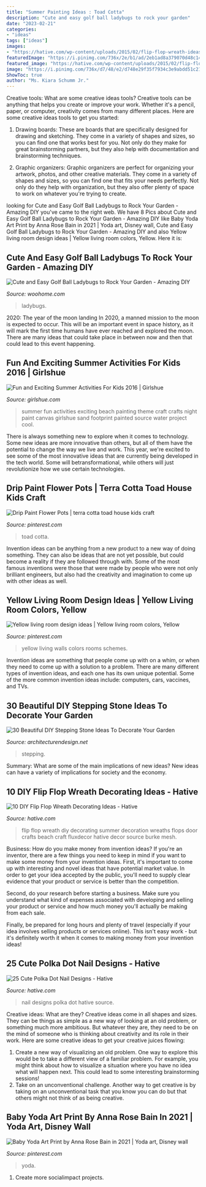 ```yaml
---
title: "Summer Painting Ideas : Toad Cotta"
description: "Cute and easy golf ball ladybugs to rock your garden"
date: "2023-02-21"
categories:
- "ideas"
tags: ["ideas"]
images:
- "https://hative.com/wp-content/uploads/2015/02/flip-flop-wreath-ideas/4-diy-flip-flop-wreath-decorating-ideas.jpg"
featuredImage: "https://i.pinimg.com/736x/2e/b1/ad/2eb1ad8a379070d48c142417936bbb72--yellow-living-rooms-yellow-rooms.jpg"
featured_image: "https://hative.com/wp-content/uploads/2015/02/flip-flop-wreath-ideas/4-diy-flip-flop-wreath-decorating-ideas.jpg"
image: "https://i.pinimg.com/736x/d7/48/e2/d748e29f35f7934c3e9abdd51c214556.jpg"
ShowToc: true
author: "Ms. Kiara Schumm Jr."
---
```



Creative tools: What are some creative ideas tools?
Creative tools can be anything that helps you create or improve your work. Whether it's a pencil, paper, or computer, creativity comes from many different places. Here are some creative ideas tools to get you started:
1. Drawing boards: These are boards that are specifically designed for drawing and sketching. They come in a variety of shapes and sizes, so you can find one that works best for you. Not only do they make for great brainstorming partners, but they also help with documentation and brainstorming techniques.

2. Graphic organizers: Graphic organizers are perfect for organizing your artwork, photos, and other creative materials. They come in a variety of shapes and sizes, so you can find one that fits your needs perfectly. Not only do they help with organization, but they also offer plenty of space to work on whatever you're trying to create.

	

		
looking for Cute and Easy Golf Ball Ladybugs to Rock Your Garden - Amazing DIY you've came to the right web. We have 8 Pics about Cute and Easy Golf Ball Ladybugs to Rock Your Garden - Amazing DIY like Baby Yoda Art Print by Anna Rose Bain in 2021 | Yoda art, Disney wall, Cute and Easy Golf Ball Ladybugs to Rock Your Garden - Amazing DIY and also Yellow living room design ideas | Yellow living room colors, Yellow. Here it is:
		
    
## Cute And Easy Golf Ball Ladybugs To Rock Your Garden - Amazing DIY

<img loading=lazy src="https://www.woohome.com/wp-content/uploads/2016/01/Lady-Bugs-05.jpg" onerror="this.onerror=null;this.src='https://tse2.mm.bing.net/th?id=OIP.FahyY45LE2-JQ7eBXNmJUQHaJ4&amp;pid=15.1';" alt="Cute and Easy Golf Ball Ladybugs to Rock Your Garden - Amazing DIY">

_Source: woohome.com_

>ladybugs. 

	

2020: The year of the moon landing
In 2020, a manned mission to the moon is expected to occur. This will be an important event in space history, as it will mark the first time humans have ever reached and explored the moon. There are many ideas that could take place in between now and then that could lead to this event happening.

    
## Fun And Exciting Summer Activities For Kids 2016 | Girlshue

<img loading=lazy src="http://www.girlshue.com/wp-content/uploads/2016/07/Fun-and-Exciting-Summer-Activities-For-Kids-2016-2.jpg" onerror="this.onerror=null;this.src='https://tse2.mm.bing.net/th?id=OIP.jNnIaGdeM10rf3oezPTviwHaHb&amp;pid=15.1';" alt="Fun and Exciting Summer Activities For Kids 2016 | Girlshue">

_Source: girlshue.com_

>summer fun activities exciting beach painting theme craft crafts night paint canvas girlshue sand footprint painted source water project cool. 

	

There is always something new to explore when it comes to technology. Some new ideas are more innovative than others, but all of them have the potential to change the way we live and work. This year, we're excited to see some of the most innovative ideas that are currently being developed in the tech world. Some will betransformational, while others will just revolutionize how we use certain technologies.

    
## Drip Paint Flower Pots | Terra Cotta Toad House Kids Craft

<img loading=lazy src="https://i.pinimg.com/736x/73/ad/91/73ad910fbcbfe57bba875ac331ee1bea.jpg" onerror="this.onerror=null;this.src='https://tse3.mm.bing.net/th?id=OIP.8f4v0Ijh73Is_3u8_xQxmQHaLL&amp;pid=15.1';" alt="Drip Paint Flower Pots | terra cotta toad house kids craft">

_Source: pinterest.com_

>toad cotta. 

	

Invention ideas can be anything from a new product to a new way of doing something. They can also be ideas that are not yet possible, but could become a reality if they are followed through with. Some of the most famous inventions were those that were made by people who were not only brilliant engineers, but also had the creativity and imagination to come up with other ideas as well.

    
## Yellow Living Room Design Ideas | Yellow Living Room Colors, Yellow

<img loading=lazy src="https://i.pinimg.com/736x/2e/b1/ad/2eb1ad8a379070d48c142417936bbb72--yellow-living-rooms-yellow-rooms.jpg" onerror="this.onerror=null;this.src='https://tse3.mm.bing.net/th?id=OIP.JmKALmD3s4_V1Lnp6H13rAHaJ3&amp;pid=15.1';" alt="Yellow living room design ideas | Yellow living room colors, Yellow">

_Source: pinterest.com_

>yellow living walls colors rooms schemes. 

	

Invention ideas are something that people come up with on a whim, or when they need to come up with a solution to a problem. There are many different types of invention ideas, and each one has its own unique potential. Some of the more common invention ideas include: computers, cars, vaccines, and TVs.

    
## 30 Beautiful DIY Stepping Stone Ideas To Decorate Your Garden

<img loading=lazy src="https://cdn.architecturendesign.net/wp-content/uploads/2015/12/AD-Beautiful-DIY-Stepping-Stone-Ideas-To-Decorate-Your-Garden-01.jpg" onerror="this.onerror=null;this.src='https://tse3.mm.bing.net/th?id=OIP.WCyNgcgusMsi35RbYqbaAgHaJ4&amp;pid=15.1';" alt="30 Beautiful DIY Stepping Stone Ideas To Decorate Your Garden">

_Source: architecturendesign.net_

>stepping. 

	

Summary: What are some of the main implications of new ideas?
New ideas can have a variety of implications for society and the economy.

    
## 10 DIY Flip Flop Wreath Decorating Ideas - Hative

<img loading=lazy src="https://hative.com/wp-content/uploads/2015/02/flip-flop-wreath-ideas/4-diy-flip-flop-wreath-decorating-ideas.jpg" onerror="this.onerror=null;this.src='https://tse3.mm.bing.net/th?id=OIP.Au6EOM8qS7pshMBTSwLACgHaJ6&amp;pid=15.1';" alt="10 DIY Flip Flop Wreath Decorating Ideas - Hative">

_Source: hative.com_

>flip flop wreath diy decorating summer decoration wreaths flops door crafts beach craft fluxdecor hative decor source burke mesh. 

	

Business: How do you make money from invention ideas?
If you're an inventor, there are a few things you need to keep in mind if you want to make some money from your invention ideas. 
First, it's important to come up with interesting and novel ideas that have potential market value. In order to get your idea accepted by the public, you'll need to supply clear evidence that your product or service is better than the competition.

Second, do your research before starting a business. Make sure you understand what kind of expenses associated with developing and selling your product or service and how much money you'll actually be making from each sale.

Finally, be prepared for long hours and plenty of travel (especially if your idea involves selling products or services online). This isn't easy work - but it's definitely worth it when it comes to making money from your invention ideas!

    
## 25 Cute Polka Dot Nail Designs - Hative

<img loading=lazy src="https://hative.com/wp-content/uploads/2014/11/polka-dot-nail-designs/6-cute-polka-dot-nail-designs.jpg" onerror="this.onerror=null;this.src='https://tse4.mm.bing.net/th?id=OIP.prhemaxB3RxlYJQdMmPPYgHaLH&amp;pid=15.1';" alt="25 Cute Polka Dot Nail Designs - Hative">

_Source: hative.com_

>nail designs polka dot hative source. 

	

Creative ideas: What are they?
Creative ideas come in all shapes and sizes. They can be things as simple as a new way of looking at an old problem, or something much more ambitious. But whatever they are, they need to be on the mind of someone who is thinking about creativity and its role in their work. Here are some creative ideas to get your creative juices flowing: 
1) Create a new way of visualizing an old problem. One way to explore this would be to take a different view of a familiar problem. For example, you might think about how to visualize a situation where you have no idea what will happen next. This could lead to some interesting brainstorming sessions! 
2) Take on an unconventional challenge. Another way to get creative is by taking on an unconventional task that you know you can do but that others might not think of as being creative.

    
## Baby Yoda Art Print By Anna Rose Bain In 2021 | Yoda Art, Disney Wall

<img loading=lazy src="https://i.pinimg.com/736x/d7/48/e2/d748e29f35f7934c3e9abdd51c214556.jpg" onerror="this.onerror=null;this.src='https://tse3.mm.bing.net/th?id=OIP.n-8025klutSABYjuOnO6jwHaF7&amp;pid=15.1';" alt="Baby Yoda Art Print by Anna Rose Bain in 2021 | Yoda art, Disney wall">

_Source: pinterest.com_

>yoda. 

	

1. Create more socialimpact projects.

